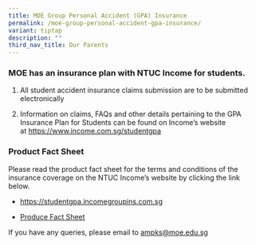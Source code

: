```yaml
---
title: MOE Group Personal Accident (GPA) Insurance
permalink: /moe-group-personal-accident-gpa-insurance/
variant: tiptap
description: ""
third_nav_title: Our Parents
---
```

<h3>MOE has an insurance plan with NTUC Income for students.</h3>
<ol data-tight="true" class="tight">
<li>
<p>All student accident insurance claims submission are to be submitted electronically</p>
</li>
<li>
<p>Information on claims, FAQs and other details pertaining to the GPA Insurance
Plan for Students can be found on Income’s website at&nbsp;<a href="https://www.income.com.sg/studentgpa" rel="noopener noreferrer nofollow" target="_blank"><u>https://www.income.com.sg/studentgpa</u></a>
</p>
</li>
</ol>
<h3>Product Fact Sheet</h3>
<p>Please read the product fact sheet for the terms and conditions of the
insurance coverage on the NTUC Income’s website by clicking the link below.</p>
<ul data-tight="true" class="tight">
<li>
<p><a href="https://www.income.com.sg/studentgpa" rel="noopener noreferrer nofollow" target="_blank"><u>https://studentgpa.incomegroupins.com.sg</u></a>
</p>
</li>
<li>
<p><a href="https://s3.ap-southeast-1.amazonaws.com/mhc.static/Income/MOE+Student+Product+Fact+Sheet.pdf" rel="noopener nofollow" target="_blank">Produce Fact Sheet</a>
</p>
</li>
</ul>
<p>If you have any queries, please email to <a href="mailto: ampks@moe.edu.sg" rel="noopener nofollow" target="_blank">ampks@moe.edu.sg</a>
</p>